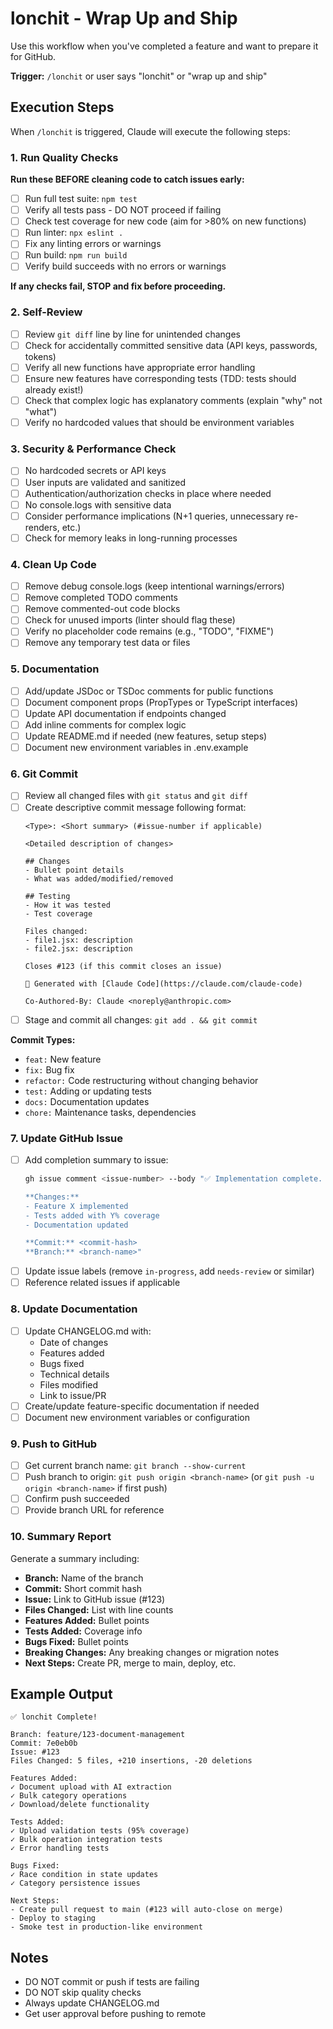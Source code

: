 # lonchit - Wrap Up and Ship

Use this workflow when you've completed a feature and want to prepare it for GitHub.

**Trigger:** `/lonchit` or user says "lonchit" or "wrap up and ship"

## Execution Steps

When `/lonchit` is triggered, Claude will execute the following steps:

### 1. Run Quality Checks

**Run these BEFORE cleaning code to catch issues early:**

- [ ] Run full test suite: `npm test`
- [ ] Verify all tests pass - DO NOT proceed if failing
- [ ] Check test coverage for new code (aim for >80% on new functions)
- [ ] Run linter: `npx eslint .`
- [ ] Fix any linting errors or warnings
- [ ] Run build: `npm run build`
- [ ] Verify build succeeds with no errors or warnings

**If any checks fail, STOP and fix before proceeding.**

### 2. Self-Review

- [ ] Review `git diff` line by line for unintended changes
- [ ] Check for accidentally committed sensitive data (API keys, passwords, tokens)
- [ ] Verify all new functions have appropriate error handling
- [ ] Ensure new features have corresponding tests (TDD: tests should already exist!)
- [ ] Check that complex logic has explanatory comments (explain "why" not "what")
- [ ] Verify no hardcoded values that should be environment variables

### 3. Security & Performance Check

- [ ] No hardcoded secrets or API keys
- [ ] User inputs are validated and sanitized
- [ ] Authentication/authorization checks in place where needed
- [ ] No console.logs with sensitive data
- [ ] Consider performance implications (N+1 queries, unnecessary re-renders, etc.)
- [ ] Check for memory leaks in long-running processes

### 4. Clean Up Code

- [ ] Remove debug console.logs (keep intentional warnings/errors)
- [ ] Remove completed TODO comments
- [ ] Remove commented-out code blocks
- [ ] Check for unused imports (linter should flag these)
- [ ] Verify no placeholder code remains (e.g., "TODO", "FIXME")
- [ ] Remove any temporary test data or files

### 5. Documentation

- [ ] Add/update JSDoc or TSDoc comments for public functions
- [ ] Document component props (PropTypes or TypeScript interfaces)
- [ ] Update API documentation if endpoints changed
- [ ] Add inline comments for complex logic
- [ ] Update README.md if needed (new features, setup steps)
- [ ] Document new environment variables in .env.example

### 6. Git Commit

- [ ] Review all changed files with `git status` and `git diff`
- [ ] Create descriptive commit message following format:
  ```
  <Type>: <Short summary> (#issue-number if applicable)

  <Detailed description of changes>

  ## Changes
  - Bullet point details
  - What was added/modified/removed

  ## Testing
  - How it was tested
  - Test coverage

  Files changed:
  - file1.jsx: description
  - file2.jsx: description

  Closes #123 (if this commit closes an issue)

  🤖 Generated with [Claude Code](https://claude.com/claude-code)

  Co-Authored-By: Claude <noreply@anthropic.com>
  ```
- [ ] Stage and commit all changes: `git add . && git commit`

**Commit Types:**
- `feat:` New feature
- `fix:` Bug fix
- `refactor:` Code restructuring without changing behavior
- `test:` Adding or updating tests
- `docs:` Documentation updates
- `chore:` Maintenance tasks, dependencies

### 7. Update GitHub Issue

- [ ] Add completion summary to issue:
  ```bash
  gh issue comment <issue-number> --body "✅ Implementation complete.

  **Changes:**
  - Feature X implemented
  - Tests added with Y% coverage
  - Documentation updated

  **Commit:** <commit-hash>
  **Branch:** <branch-name>"
  ```
- [ ] Update issue labels (remove `in-progress`, add `needs-review` or similar)
- [ ] Reference related issues if applicable

### 8. Update Documentation

- [ ] Update CHANGELOG.md with:
  - Date of changes
  - Features added
  - Bugs fixed
  - Technical details
  - Files modified
  - Link to issue/PR
- [ ] Create/update feature-specific documentation if needed
- [ ] Document new environment variables or configuration

### 9. Push to GitHub

- [ ] Get current branch name: `git branch --show-current`
- [ ] Push branch to origin: `git push origin <branch-name>` (or `git push -u origin <branch-name>` if first push)
- [ ] Confirm push succeeded
- [ ] Provide branch URL for reference

### 10. Summary Report

Generate a summary including:
- **Branch:** Name of the branch
- **Commit:** Short commit hash
- **Issue:** Link to GitHub issue (#123)
- **Files Changed:** List with line counts
- **Features Added:** Bullet points
- **Tests Added:** Coverage info
- **Bugs Fixed:** Bullet points
- **Breaking Changes:** Any breaking changes or migration notes
- **Next Steps:** Create PR, merge to main, deploy, etc.

## Example Output

```
✅ lonchit Complete!

Branch: feature/123-document-management
Commit: 7e0eb0b
Issue: #123
Files Changed: 5 files, +210 insertions, -20 deletions

Features Added:
✓ Document upload with AI extraction
✓ Bulk category operations
✓ Download/delete functionality

Tests Added:
✓ Upload validation tests (95% coverage)
✓ Bulk operation integration tests
✓ Error handling tests

Bugs Fixed:
✓ Race condition in state updates
✓ Category persistence issues

Next Steps:
- Create pull request to main (#123 will auto-close on merge)
- Deploy to staging
- Smoke test in production-like environment
```

## Notes

- DO NOT commit or push if tests are failing
- DO NOT skip quality checks
- Always update CHANGELOG.md
- Get user approval before pushing to remote
